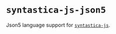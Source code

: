 # `syntastica-js-json5`

Json5 language support for [`syntastica-js`](https://www.npmjs.com/package/@syntastica/core).
